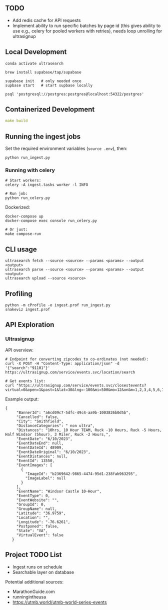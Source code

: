 ## TODO

* Add redis cache for API requests
* Implement ability to run specific batches by page id (this gives ability to use e.g., celery for pooled workers with retries), needs loop unrolling for ultrasignup

## Local Development

```commandline
conda activate ultrasearch

brew install supabase/tap/supabase

supabase init   # only needed once
supbase start   # start supbase locally

psql 'postgresql://postgres:postgres@localhost:54322/postgres'
```

## Containerized Development

```yaml
make build
```

## Running the ingest jobs

Set the required environment variables (`source .env`), then:
```
python run_ingest.py
```

### Running with celery

```
# Start workers:
celery -A ingest.tasks worker -l INFO

# Run job:
python run_celery.py
```
Dockerized:
```
docker-compose up
docker-compose exec console run_celery.py

# Or just:
make compose-run
```

## CLI usage

```
ultrasearch fetch --source <source> --params <params> --output <output>
ultrasearch parse --source <source> --params <params> --output <output>
ultrasearch upload --source <source>
```

## Profiling

```
python -m cProfile -o ingest.prof run_ingest.py
snakeviz ingest.prof
```

## API Exploration

### Ultrasignup

API overview:
```
# Endpoint for converting zipcodes to co-ordinates (not needed):
curl -X POST -H "Content-Type: application/json" -d '{"search":"91101"}' https://ultrasignup.com/service/events.svc/location/search

# Get events list:
curl "https://ultrasignup.com/service/events.svc/closestevents?virtual=0&open=1&past=1&lat=30&lng=-100&mi=500&mo=12&on&m=1,2,3,4,5,6,7,8,9,10,11,12&c=3,4&dist=6"
```
Example output:
```
{
     "BannerId": "a6cd09c7-5dfc-49c4-aa9b-1003826b0d5b",
     "Cancelled": false,
     "City": "Smithfield",
     "DistanceCategories": " non ultra",
     "Distances": "10hrs, 10 Hour TEAM, Ruck -10 Hours, Ruck -5 Hours, Half Windsor (5hour), 3 Miler, Ruck -2 Hours,",
     "EventDate": "6/10/2023",
     "EventDateEnd": null,
     "EventDateId": 48909,
     "EventDateOriginal": "6/10/2023",
     "EventDistances": null,
     "EventId": 13550,
     "EventImages": [
       {
         "ImageId": "b2369642-9865-4474-95d1-238fab963295",
         "ImageLabel": null
       }
     ],
     "EventName": "Windsor Castle 10-Hour",
     "EventType": 0,
     "EventWebsite": "",
     "GroupId": 0,
     "GroupName": null,
     "Latitude": "36.9759",
     "Location": "",
     "Longitude": "-76.6261",
     "Postponed": false,
     "State": "VA",
     "VirtualEvent": false
   }
```

## Project TODO List

* Ingest runs on schedule
* Searchable layer on database

Potential additional sources:
* MarathonGuide.com
* runningintheusa
* https://utmb.world/utmb-world-series-events
